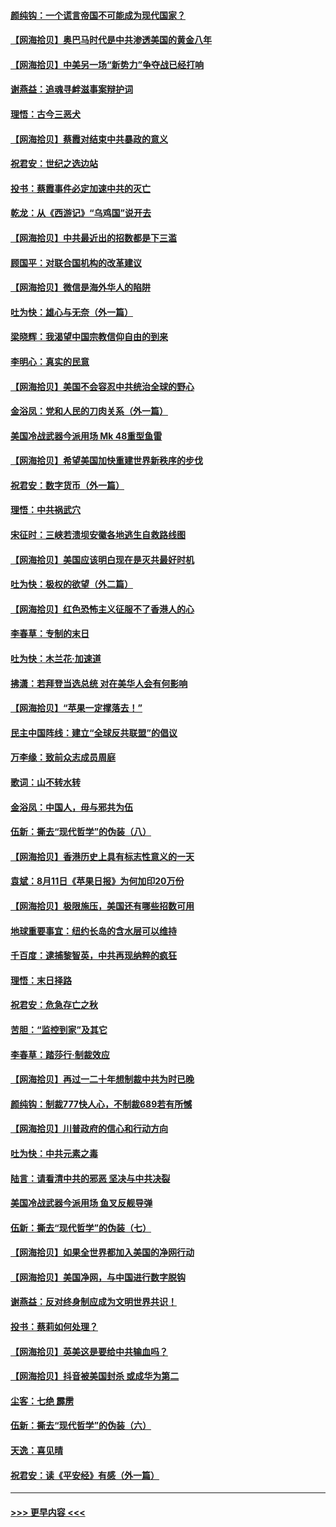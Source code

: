 #### [颜纯钩：一个谎言帝国不可能成为现代国家？](../pages/nsc993/n12349898.md?t=08221702) 
#### [【网海拾贝】奥巴马时代是中共渗透美国的黄金八年](../pages/nsc993/n12349284.md?t=08221702) 
#### [【网海拾贝】中美另一场“新势力”争夺战已经打响](../pages/nsc993/n12346998.md?t=08221702) 
#### [谢燕益：追魂寻衅滋事案辩护词](../pages/nsc993/n12346892.md?t=08221702) 
#### [理悟：古今三恶犬](../pages/nsc993/n12345190.md?t=08221702) 
#### [【网海拾贝】蔡霞对结束中共暴政的意义](../pages/nsc993/n12344263.md?t=08221702) 
#### [祝君安：世纪之选边站](../pages/nsc993/n12342382.md?t=08221702) 
#### [投书：蔡霞事件必定加速中共的灭亡](../pages/nsc993/n12341881.md?t=08221702) 
#### [乾龙：从《西游记》“乌鸡国”说开去](../pages/nsc993/n12341690.md?t=08221702) 
#### [【网海拾贝】中共最近出的招数都是下三滥](../pages/nsc993/n12341593.md?t=08221702) 
#### [顾国平：对联合国机构的改革建议](../pages/nsc993/n12339928.md?t=08221702) 
#### [【网海拾贝】微信是海外华人的陷阱](../pages/nsc993/n12338868.md?t=08221702) 
#### [吐为快：雄心与无奈（外一篇）](../pages/nsc993/n12338132.md?t=08221702) 
#### [梁晓辉：我渴望中国宗教信仰自由的到来](../pages/nsc993/n12336657.md?t=08221702) 
#### [李明心：真实的民意](../pages/nsc993/n12336089.md?t=08221702) 
#### [【网海拾贝】美国不会容忍中共统治全球的野心](../pages/nsc993/n12336063.md?t=08221702) 
#### [金浴凤：党和人民的刀肉关系（外一篇）](../pages/nsc993/n12335834.md?t=08221702) 
#### [美国冷战武器今派用场 Mk 48重型鱼雷](../pages/nsc993/n12335354.md?t=08221702) 
#### [【网海拾贝】希望美国加快重建世界新秩序的步伐](../pages/nsc993/n12334224.md?t=08221702) 
#### [祝君安：数字货币（外一篇）](../pages/nsc993/n12334186.md?t=08221702) 
#### [理悟：中共祸武穴](../pages/nsc993/n12333962.md?t=08221702) 
#### [宋征时：三峡若溃坝安徽各地逃生自救路线图](../pages/nsc993/n12332450.md?t=08221702) 
#### [【网海拾贝】美国应该明白现在是灭共最好时机](../pages/nsc993/n12332313.md?t=08221702) 
#### [吐为快：极权的欲望（外二篇）](../pages/nsc993/n12332089.md?t=08221702) 
#### [【网海拾贝】红色恐怖主义征服不了香港人的心](../pages/nsc993/n12329296.md?t=08221702) 
#### [李春草：专制的末日](../pages/nsc993/n12329079.md?t=08221702) 
#### [吐为快：木兰花‧加速道](../pages/nsc993/n12327366.md?t=08221702) 
#### [拂潇：若拜登当选总统 对在美华人会有何影响](../pages/nsc993/n12295996.md?t=08221702) 
#### [【网海拾贝】“苹果一定撑落去！”](../pages/nsc993/n12326784.md?t=08221702) 
#### [民主中国阵线：建立“全球反共联盟”的倡议](../pages/nsc993/n12324177.md?t=08221702) 
#### [万李缘：致前众志成员周庭](../pages/nsc993/n12324635.md?t=08221702) 
#### [歌词：山不转水转](../pages/nsc993/n12324599.md?t=08221702) 
#### [金浴凤：中国人，毋与邪共为伍](../pages/nsc993/n12324257.md?t=08221702) 
#### [伍新：撕去“现代哲学”的伪装（八）](../pages/nsc993/n12324188.md?t=08221702) 
#### [【网海拾贝】香港历史上具有标志性意义的一天](../pages/nsc993/n12324021.md?t=08221702) 
#### [袁斌：8月11日《苹果日报》为何加印20万份](../pages/nsc993/n12323955.md?t=08221702) 
#### [【网海拾贝】极限施压，美国还有哪些招数可用](../pages/nsc993/n12322512.md?t=08221702) 
#### [地球重要事宜：纽约长岛的含水层可以维持](../pages/nsc993/n12321844.md?t=08221702) 
#### [千百度：逮捕黎智英，中共再现纳粹的疯狂](../pages/nsc993/n12321777.md?t=08221702) 
#### [理悟：末日择路](../pages/nsc993/n12320812.md?t=08221702) 
#### [祝君安：危急存亡之秋](../pages/nsc993/n12320795.md?t=08221702) 
#### [苦胆：“监控到家”及其它](../pages/nsc993/n12320751.md?t=08221702) 
#### [李春草：踏莎行·制裁效应](../pages/nsc993/n12318290.md?t=08221702) 
#### [【网海拾贝】再过一二十年想制裁中共为时已晚](../pages/nsc993/n12318195.md?t=08221702) 
#### [颜纯钩：制裁777快人心，不制裁689若有所憾](../pages/nsc993/n12316912.md?t=08221702) 
#### [【网海拾贝】川普政府的信心和行动方向](../pages/nsc993/n12316673.md?t=08221702) 
#### [吐为快：中共元素之毒](../pages/nsc993/n12316547.md?t=08221702) 
#### [陆言：请看清中共的邪恶 坚决与中共决裂](../pages/nsc993/n12315784.md?t=08221702) 
#### [美国冷战武器今派用场 鱼叉反舰导弹](../pages/nsc993/n12316258.md?t=08221702) 
#### [伍新：撕去“现代哲学”的伪装（七）](../pages/nsc993/n12315846.md?t=08221702) 
#### [【网海拾贝】如果全世界都加入美国的净网行动](../pages/nsc993/n12315588.md?t=08221702) 
#### [【网海拾贝】美国净网，与中国进行数字脱钩](../pages/nsc993/n12312813.md?t=08221702) 
#### [谢燕益：反对终身制应成为文明世界共识！](../pages/nsc993/n12310465.md?t=08221702) 
#### [投书：蔡莉如何处理？](../pages/nsc993/n12310224.md?t=08221702) 
#### [【网海拾贝】英美这是要给中共输血吗？](../pages/nsc993/n12307646.md?t=08221702) 
#### [【网海拾贝】抖音被美国封杀 或成华为第二](../pages/nsc993/n12305277.md?t=08221702) 
#### [尘客：七绝 霹雳](../pages/nsc993/n12304053.md?t=08221702) 
#### [伍新：撕去“现代哲学”的伪装（六）](../pages/nsc993/n12303243.md?t=08221702) 
#### [天逸：喜见晴](../pages/nsc993/n12303226.md?t=08221702) 
#### [祝君安：读《平安经》有感（外一篇）](../pages/nsc993/n12303170.md?t=08221702) 

----
#### [ >>> 更早内容 <<< ](../indexes/nsc993-earlier.md)
